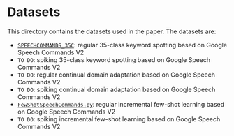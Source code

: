 # Datasets

This directory contains the datasets used in the paper. The datasets are:

- [`SPEECHCOMMANDS_35C`](./SPEECHCOMMANDS_35C.py): regular 35-class keyword spotting based on Google Speech Commands V2
- `TO DO`: spiking 35-class keyword spotting based on Google Speech Commands V2
- `TO DO`: regular continual domain adaptation based on Google Speech Commands V2
- `TO DO`: spiking continual domain adaptation based on Google Speech Commands V2
- [`FewShotSpeechCommands.py`](./FewShotSpeechCommands.py): regular incremental few-shot learning based on Google Speech Commands V2 
- `TO DO`: spiking incremental few-shot learning based on Google Speech Commands V2
